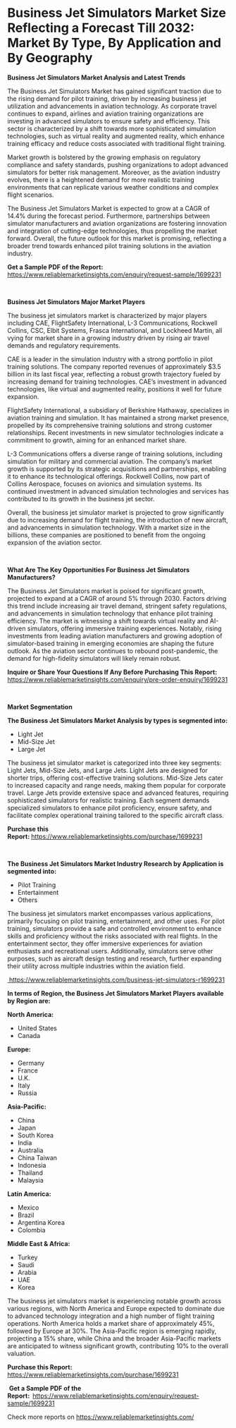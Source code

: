 <p><h1>Business Jet Simulators Market Size Reflecting a Forecast Till 2032: Market By Type, By Application and By Geography</h1></p><p><strong>Business Jet Simulators Market Analysis and Latest Trends</strong></p>
<p><p>The Business Jet Simulators Market has gained significant traction due to the rising demand for pilot training, driven by increasing business jet utilization and advancements in aviation technology. As corporate travel continues to expand, airlines and aviation training organizations are investing in advanced simulators to ensure safety and efficiency. This sector is characterized by a shift towards more sophisticated simulation technologies, such as virtual reality and augmented reality, which enhance training efficacy and reduce costs associated with traditional flight training.</p><p>Market growth is bolstered by the growing emphasis on regulatory compliance and safety standards, pushing organizations to adopt advanced simulators for better risk management. Moreover, as the aviation industry evolves, there is a heightened demand for more realistic training environments that can replicate various weather conditions and complex flight scenarios.</p><p>The Business Jet Simulators Market is expected to grow at a CAGR of 14.4% during the forecast period. Furthermore, partnerships between simulator manufacturers and aviation organizations are fostering innovation and integration of cutting-edge technologies, thus propelling the market forward. Overall, the future outlook for this market is promising, reflecting a broader trend towards enhanced pilot training solutions in the aviation industry.</p></p>
<p><strong>Get a Sample PDF of the Report:&nbsp;</strong> <a href="https://www.reliablemarketinsights.com/enquiry/request-sample/1699231?utm_campaign=3184&utm_medium=2&utm_source=Github&utm_content=ia&utm_term=27032025&utm_id=business-jet-simulators">https://www.reliablemarketinsights.com/enquiry/request-sample/1699231</a></p>
<p>&nbsp;</p>
<p><strong>Business Jet Simulators Major Market Players</strong></p>
<p><p>The business jet simulators market is characterized by major players including CAE, FlightSafety International, L-3 Communications, Rockwell Collins, CSC, Elbit Systems, Frasca International, and Lockheed Martin, all vying for market share in a growing industry driven by rising air travel demands and regulatory requirements.</p><p>CAE is a leader in the simulation industry with a strong portfolio in pilot training solutions. The company reported revenues of approximately $3.5 billion in its last fiscal year, reflecting a robust growth trajectory fueled by increasing demand for training technologies. CAE’s investment in advanced technologies, like virtual and augmented reality, positions it well for future expansion.</p><p>FlightSafety International, a subsidiary of Berkshire Hathaway, specializes in aviation training and simulation. It has maintained a strong market presence, propelled by its comprehensive training solutions and strong customer relationships. Recent investments in new simulator technologies indicate a commitment to growth, aiming for an enhanced market share.</p><p>L-3 Communications offers a diverse range of training solutions, including simulation for military and commercial aviation. The company’s market growth is supported by its strategic acquisitions and partnerships, enabling it to enhance its technological offerings. Rockwell Collins, now part of Collins Aerospace, focuses on avionics and simulation systems. Its continued investment in advanced simulation technologies and services has contributed to its growth in the business jet sector.</p><p>Overall, the business jet simulator market is projected to grow significantly due to increasing demand for flight training, the introduction of new aircraft, and advancements in simulation technology. With a market size in the billions, these companies are positioned to benefit from the ongoing expansion of the aviation sector.</p></p>
<p>&nbsp;</p>
<p><strong>What Are The Key Opportunities For Business Jet Simulators Manufacturers?</strong></p>
<p><p>The Business Jet Simulators market is poised for significant growth, projected to expand at a CAGR of around 5% through 2030. Factors driving this trend include increasing air travel demand, stringent safety regulations, and advancements in simulation technology that enhance pilot training efficiency. The market is witnessing a shift towards virtual reality and AI-driven simulators, offering immersive training experiences. Notably, rising investments from leading aviation manufacturers and growing adoption of simulator-based training in emerging economies are shaping the future outlook. As the aviation sector continues to rebound post-pandemic, the demand for high-fidelity simulators will likely remain robust.</p></p>
<p><strong>Inquire or Share Your Questions If Any Before Purchasing This Report:</strong> <a href="https://www.reliablemarketinsights.com/enquiry/pre-order-enquiry/1699231?utm_campaign=3184&utm_medium=2&utm_source=Github&utm_content=ia&utm_term=27032025&utm_id=business-jet-simulators">https://www.reliablemarketinsights.com/enquiry/pre-order-enquiry/1699231</a></p>
<p>&nbsp;</p>
<p><strong>Market Segmentation</strong></p>
<p><strong>The Business Jet Simulators Market Analysis by types is segmented into:</strong></p>
<p><ul><li>Light Jet</li><li>Mid-Size Jet</li><li>Large Jet</li></ul></p>
<p><p>The business jet simulator market is categorized into three key segments: Light Jets, Mid-Size Jets, and Large Jets. Light Jets are designed for shorter trips, offering cost-effective training solutions. Mid-Size Jets cater to increased capacity and range needs, making them popular for corporate travel. Large Jets provide extensive space and advanced features, requiring sophisticated simulators for realistic training. Each segment demands specialized simulators to enhance pilot proficiency, ensure safety, and facilitate complex operational training tailored to the specific aircraft class.</p></p>
<p><strong>Purchase this Report:&nbsp;</strong><a href="https://www.reliablemarketinsights.com/purchase/1699231?utm_campaign=3184&utm_medium=2&utm_source=Github&utm_content=ia&utm_term=27032025&utm_id=business-jet-simulators">https://www.reliablemarketinsights.com/purchase/1699231</a></p>
<p>&nbsp;</p>
<p><strong>The Business Jet Simulators Market Industry Research by Application is segmented into:</strong></p>
<p><ul><li>Pilot Training</li><li>Entertainment</li><li>Others</li></ul></p>
<p><p>The business jet simulators market encompasses various applications, primarily focusing on pilot training, entertainment, and other uses. For pilot training, simulators provide a safe and controlled environment to enhance skills and proficiency without the risks associated with real flights. In the entertainment sector, they offer immersive experiences for aviation enthusiasts and recreational users. Additionally, simulators serve other purposes, such as aircraft design testing and research, further expanding their utility across multiple industries within the aviation field.</p></p>
<p><a href="https://www.reliablemarketinsights.com/business-jet-simulators-r1699231?utm_campaign=3184&utm_medium=2&utm_source=Github&utm_content=ia&utm_term=27032025&utm_id=business-jet-simulators">&nbsp;https://www.reliablemarketinsights.com/business-jet-simulators-r1699231</a></p>
<p><strong>In terms of Region, the Business Jet Simulators Market Players available by Region are:</strong></p>
<p>
    <p> <strong> North America: </strong>
        <ul>
            <li>United States</li>
            <li>Canada</li>
        </ul>
        </p> 
    <p> <strong> Europe: </strong>
        <ul>
            <li>Germany</li>
            <li>France</li>
            <li>U.K.</li>
            <li>Italy</li>
            <li>Russia</li>
        </ul>
        </p> 
    <p> <strong> Asia-Pacific: </strong>
        <ul>
            <li>China</li>
            <li>Japan</li>
            <li>South Korea</li>
            <li>India</li>
            <li>Australia</li>
            <li>China Taiwan</li>
            <li>Indonesia</li>
            <li>Thailand</li>
            <li>Malaysia</li>
        </ul>
        </p> 
    <p> <strong> Latin America: </strong>
        <ul>
            <li>Mexico</li>
            <li>Brazil</li>
            <li>Argentina Korea</li>
            <li>Colombia</li>
        </ul>
        </p> 
    <p> <strong> Middle East & Africa: </strong>
        <ul>
            <li>Turkey</li>
            <li>Saudi</li>
            <li>Arabia</li>
            <li>UAE</li>
            <li>Korea</li>
        </ul>
    </p>
    </p>
<p><p>The business jet simulators market is experiencing notable growth across various regions, with North America and Europe expected to dominate due to advanced technology integration and a high number of flight training operations. North America holds a market share of approximately 45%, followed by Europe at 30%. The Asia-Pacific region is emerging rapidly, projecting a 15% share, while China and the broader Asia-Pacific markets are anticipated to witness significant growth, contributing 10% to the overall valuation.</p></p>
<p><strong>Purchase this Report: </strong><a href="https://www.reliablemarketinsights.com/purchase/1699231?utm_campaign=3184&utm_medium=2&utm_source=Github&utm_content=ia&utm_term=27032025&utm_id=business-jet-simulators">https://www.reliablemarketinsights.com/purchase/1699231</a></p>
<p>&nbsp;<strong>Get a Sample PDF of the Report:&nbsp;&nbsp;</strong><a href="https://www.reliablemarketinsights.com/enquiry/request-sample/1699231?utm_campaign=3184&utm_medium=2&utm_source=Github&utm_content=ia&utm_term=27032025&utm_id=business-jet-simulators">https://www.reliablemarketinsights.com/enquiry/request-sample/1699231</a></p>
<p><strong></strong></p>
<p>Check more reports on <a href="https://www.reliablemarketinsights.com/?utm_campaign=3184&utm_medium=2&utm_source=Github&utm_content=ia&utm_term=27032025&utm_id=business-jet-simulators">https://www.reliablemarketinsights.com/</a></p>
